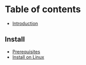 # Table of contents

* [Introduction](README.md)

## Install

* [Prerequisites](install/prerequisites.md)
* [Install on Linux](install/install-on-linux.md)

